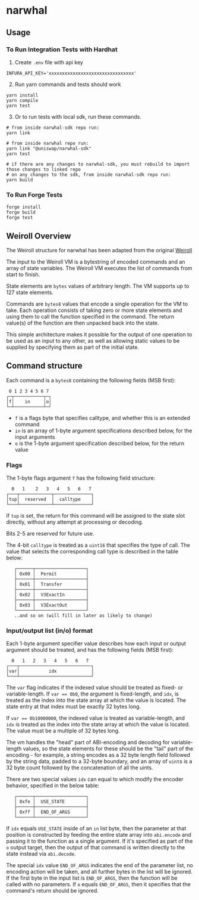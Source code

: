 # narwhal

## Usage
### To Run Integration Tests with Hardhat
1. Create `.env` file with api key
```
INFURA_API_KEY='xxxxxxxxxxxxxxxxxxxxxxxxxxxxxxxx'
```

2. Run yarn commands and tests should work
```console
yarn install
yarn compile
yarn test
```

3. Or to run tests with local sdk, run these commands.
```console
# from inside narwhal-sdk repo run:
yarn link

# from inside narwhal repo run:
yarn link "@uniswap/narwhal-sdk"
yarn test

# if there are any changes to narwhal-sdk, you must rebuild to import those changes to linked repo
# on any changes to the sdk, from inside narwhal-sdk repo run:
yarn build
```


### To Run Forge Tests
```console
forge install
forge build
forge test
```

## Weiroll Overview

The Weiroll structure for narwhal has been adapted from the original [Weiroll](https://github.com/weiroll/weiroll)

The input to the Weiroll VM is a bytestring of encoded commands and an array of state variables. The Weiroll VM executes the list of commands from start to finish.

State elements are `bytes` values of arbitrary length. The VM supports up to 127 state elements.

Commands are `bytes8` values that encode a single operation for the VM to take. Each operation consists of taking zero or more state elements and using them to call the function specified in the command. The return value(s) of the function are then unpacked back into the state.

This simple architecture makes it possible for the output of one operation to be used as an input to any other, as well as allowing static values to be supplied by specifying them as part of the initial state.

## Command structure

Each command is a `bytes8` containing the following fields (MSB first):

```         
 0 1 2 3 4 5 6 7
┌─┬───────────┬─┐
│f│    in     │o│
└─┴───────────┴─┘
```
 - `f` is a flags byte that specifies calltype, and whether this is an extended command
 - `in` is an array of 1-byte argument specifications described below, for the input arguments
 - `o` is the 1-byte argument specification described below, for the return value

### Flags

The 1-byte flags argument `f` has the following field structure:

```
  0   1    2   3   4   5   6   7
┌───┬────────────┬──────────────┐
│tup│  reserved  │  calltype    │
└───┴────────────┴──────────────┘
```

If `tup` is set, the return for this command will be assigned to the state slot directly, without any attempt at processing or decoding.

Bits 2-5 are reserved for future use.

The 4-bit `calltype` is treated as a `uint16` that specifies the type of call. The value that selects the corresponding call type is described in the table below:

```
   ┌──────┬───────────────────┐
   │ 0x00 │  Permit           │
   ├──────┼───────────────────┤
   │ 0x01 │  Transfer         │
   ├──────┼───────────────────┤
   │ 0x02 │  V3ExactIn        │
   ├──────┼───────────────────┤
   │ 0x03 │  V3ExactOut       │
   └──────┴───────────────────┘
   ..and so on (will fill in later as likely to change)
```

### Input/output list (in/o) format


Each 1-byte argument specifier value describes how each input or output argument should be treated, and has the following fields (MSB first):

```
  0   1   2   3   4   5   6   7
┌───┬───────────────────────────┐
│var│           idx             │
└───┴───────────────────────────┘
```

The `var` flag indicates if the indexed value should be treated as fixed- or variable-length. If `var == 0b0`, the argument is fixed-length, and `idx`, is treated as the index into the state array at which the value is located. The state entry at that index must be exactly 32 bytes long.

If `var == 0b10000000`, the indexed value is treated as variable-length, and `idx` is treated as the index into the state array at which the value is located. The value must be a multiple of 32 bytes long.

The vm handles the "head" part of ABI-encoding and decoding for variable-length values, so the state elements for these should be the "tail" part of the encoding - for example, a string encodes as a 32 byte length field followed by the string data, padded to a 32-byte boundary, and an array of `uint`s is a 32 byte count followed by the concatenation of all the uints.

There are two special values `idx` can equal to which modify the encoder behavior, specified in the below table:

```
   ┌──────┬───────────────────┐
   │ 0xfe │  USE_STATE        │
   ├──────┼───────────────────┤
   │ 0xff │  END_OF_ARGS      │
   └──────┴───────────────────┘
```

If `idx` equals `USE_STATE` inside of an `in` list byte, then the parameter at that position is constructed by feeding the entire state array into `abi.encode` and passing it to the function as a single argument. If it's specified as part of the `o` output target, then the output of that command is written directly to the state instead via `abi.decode`.

The special `idx` value `END_OF_ARGS` indicates the end of the parameter list, no encoding action will be taken, and all further bytes in the list will be ignored. If the first byte in the input list is `END_OF_ARGS`, then the function will be called with no parameters. If `o` equals `END_OF_ARGS`, then it specifies that the command's return should be ignored.

